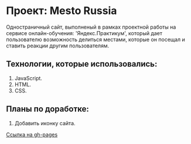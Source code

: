 # Проект: Mesto Russia

Одностраничный сайт, выполненый в рамках проектной работы на сервисе онлайн-обучения: 'Яндекс.Практикум', который дает пользователю возможность делиться местами, которые он посещал и ставить реакции другим пользователям.

## Технологии, которые использовались:

1. JavaScript.
2. HTML.
3. CSS.

## Планы по доработке:
1. Добавить иконку сайта.

[Ссылка на gh-pages](https://xrektzzj.github.io/mesto/)
